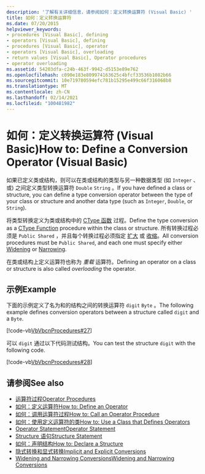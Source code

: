 ```yaml
---
description: '了解有关详细信息，请参阅如何：定义转换运算符 (Visual Basic) '
title: 如何：定义转换运算符
ms.date: 07/20/2015
helpviewer_keywords:
- procedures [Visual Basic], defining
- operators [Visual Basic], defining
- procedures [Visual Basic], operator
- operators [Visual Basic], overloading
- return values [Visual Basic], Operator procedures
- operator overloading
ms.assetid: 54203dfa-c24b-463f-9942-d5153e89e762
ms.openlocfilehash: c090e183e809974163625c4bfcf33536b1082b66
ms.sourcegitcommit: 10e719780594efc781b15295e499c66f316068b8
ms.translationtype: MT
ms.contentlocale: zh-CN
ms.lasthandoff: 02/14/2021
ms.locfileid: "100481982"
---
```

# <a name="how-to-define-a-conversion-operator-visual-basic"></a><span data-ttu-id="c3dfa-103">如何：定义转换运算符 (Visual Basic)</span><span class="sxs-lookup"><span data-stu-id="c3dfa-103">How to: Define a Conversion Operator (Visual Basic)</span></span>

<span data-ttu-id="c3dfa-104">如果已定义类或结构，则可以在类或结构的类型与另一种数据类型 (如 `Integer` 、或) 之间定义类型转换运算符 `Double` `String` 。</span><span class="sxs-lookup"><span data-stu-id="c3dfa-104">If you have defined a class or structure, you can define a type conversion operator between the type of your class or structure and another data type (such as `Integer`, `Double`, or `String`).</span></span>  
  
 <span data-ttu-id="c3dfa-105">将类型转换定义为类或结构中的 [CType 函数](../../../language-reference/functions/ctype-function.md) 过程。</span><span class="sxs-lookup"><span data-stu-id="c3dfa-105">Define the type conversion as a [CType Function](../../../language-reference/functions/ctype-function.md) procedure within the class or structure.</span></span> <span data-ttu-id="c3dfa-106">所有转换过程必须是 `Public Shared` ，并且每个转换过程必须指定 [扩大](../../../language-reference/modifiers/widening.md) 或 [收缩](../../../language-reference/modifiers/narrowing.md)。</span><span class="sxs-lookup"><span data-stu-id="c3dfa-106">All conversion procedures must be `Public Shared`, and each one must specify either [Widening](../../../language-reference/modifiers/widening.md) or [Narrowing](../../../language-reference/modifiers/narrowing.md).</span></span>  
  
 <span data-ttu-id="c3dfa-107">在类或结构上定义运算符也称为 *重载* 运算符。</span><span class="sxs-lookup"><span data-stu-id="c3dfa-107">Defining an operator on a class or structure is also called *overloading* the operator.</span></span>  
  
## <a name="example"></a><span data-ttu-id="c3dfa-108">示例</span><span class="sxs-lookup"><span data-stu-id="c3dfa-108">Example</span></span>  

 <span data-ttu-id="c3dfa-109">下面的示例定义了名为和的结构之间的转换运算符 `digit` `Byte` 。</span><span class="sxs-lookup"><span data-stu-id="c3dfa-109">The following example defines conversion operators between a structure called `digit` and a `Byte`.</span></span>  
  
 [!code-vb[VbVbcnProcedures#27](~/samples/snippets/visualbasic/VS_Snippets_VBCSharp/VbVbcnProcedures/VB/Class1.vb#27)]  
  
 <span data-ttu-id="c3dfa-110">可以 `digit` 通过以下代码测试结构。</span><span class="sxs-lookup"><span data-stu-id="c3dfa-110">You can test the structure `digit` with the following code.</span></span>  
  
 [!code-vb[VbVbcnProcedures#28](~/samples/snippets/visualbasic/VS_Snippets_VBCSharp/VbVbcnProcedures/VB/Class1.vb#28)]  
  
## <a name="see-also"></a><span data-ttu-id="c3dfa-111">请参阅</span><span class="sxs-lookup"><span data-stu-id="c3dfa-111">See also</span></span>

- [<span data-ttu-id="c3dfa-112">运算符过程</span><span class="sxs-lookup"><span data-stu-id="c3dfa-112">Operator Procedures</span></span>](./operator-procedures.md)
- [<span data-ttu-id="c3dfa-113">如何：定义运算符</span><span class="sxs-lookup"><span data-stu-id="c3dfa-113">How to: Define an Operator</span></span>](./how-to-define-an-operator.md)
- [<span data-ttu-id="c3dfa-114">如何：调用运算符过程</span><span class="sxs-lookup"><span data-stu-id="c3dfa-114">How to: Call an Operator Procedure</span></span>](./how-to-call-an-operator-procedure.md)
- [<span data-ttu-id="c3dfa-115">如何：使用定义运算符的类</span><span class="sxs-lookup"><span data-stu-id="c3dfa-115">How to: Use a Class that Defines Operators</span></span>](./how-to-use-a-class-that-defines-operators.md)
- [<span data-ttu-id="c3dfa-116">Operator Statement</span><span class="sxs-lookup"><span data-stu-id="c3dfa-116">Operator Statement</span></span>](../../../language-reference/statements/operator-statement.md)
- [<span data-ttu-id="c3dfa-117">Structure 语句</span><span class="sxs-lookup"><span data-stu-id="c3dfa-117">Structure Statement</span></span>](../../../language-reference/statements/structure-statement.md)
- [<span data-ttu-id="c3dfa-118">如何：声明结构</span><span class="sxs-lookup"><span data-stu-id="c3dfa-118">How to: Declare a Structure</span></span>](../data-types/how-to-declare-a-structure.md)
- [<span data-ttu-id="c3dfa-119">隐式转换和显式转换</span><span class="sxs-lookup"><span data-stu-id="c3dfa-119">Implicit and Explicit Conversions</span></span>](../data-types/implicit-and-explicit-conversions.md)
- [<span data-ttu-id="c3dfa-120">Widening and Narrowing Conversions</span><span class="sxs-lookup"><span data-stu-id="c3dfa-120">Widening and Narrowing Conversions</span></span>](../data-types/widening-and-narrowing-conversions.md)
